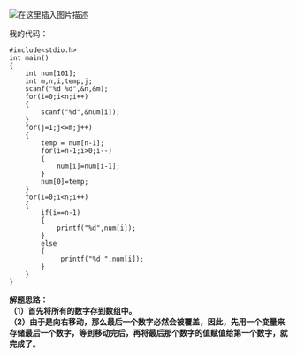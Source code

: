 ﻿![在这里插入图片描述](https://img-blog.csdnimg.cn/20190806174734329.png?x-oss-process=image/watermark,type_ZmFuZ3poZW5naGVpdGk,shadow_10,text_aHR0cHM6Ly9ibG9nLmNzZG4ubmV0L3UwMTIwMTE5MTI=,size_16,color_FFFFFF,t_70)  
  
  我的代码：  
  

```
#include<stdio.h>
int main()
{
    int num[101];
    int m,n,i,temp,j;
    scanf("%d %d",&n,&m);
    for(i=0;i<n;i++)
    {
        scanf("%d",&num[i]);
    }
    for(j=1;j<=m;j++)
    {
        temp = num[n-1];
        for(i=n-1;i>0;i--)
        {
            num[i]=num[i-1];
        }
        num[0]=temp;
    }
    for(i=0;i<n;i++)
    {
        if(i==n-1)
        {
            printf("%d",num[i]);
        }
        else
        {
             printf("%d ",num[i]);
        }
    }
}
```
 
 **解题思路：  
 （1）首先将所有的数字存到数组中。  
 （2）由于是向右移动，那么最后一个数字必然会被覆盖，因此，先用一个变量来存储最后一个数字，等到移动完后，再将最后那个数字的值赋值给第一个数字，就完成了。**
